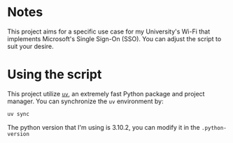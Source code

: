 # Notes
This project aims for a specific use case for my University's Wi-Fi that implements Microsoft's Single Sign-On (SSO). You can adjust the script to suit your desire.

# Using the script
This project utilize [`uv`](https://docs.astral.sh/uv/), an extremely fast Python package and project manager.
You can synchronize the `uv` environment by:
```bash
uv sync

```
The python version that I'm using is 3.10.2, you can modify it in the `.python-version`
